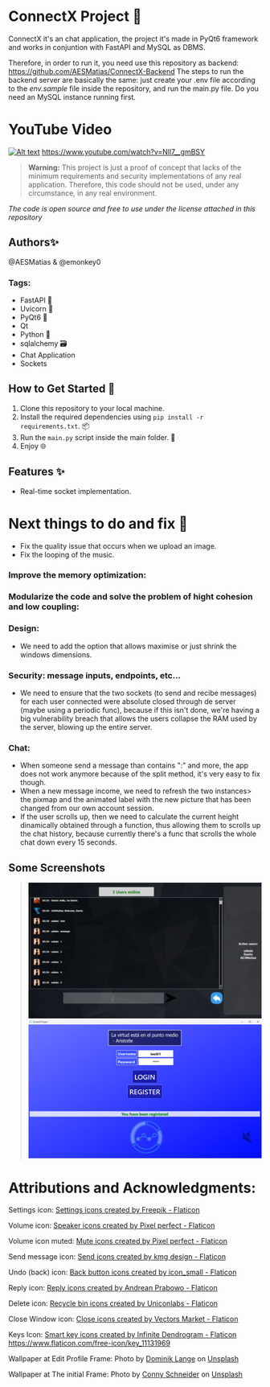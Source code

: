 # ConnectX Project 🚀
ConnectX it's an chat application, the project it's made in PyQt6 framework and works in conjuntion with FastAPI and MySQL as DBMS.

Therefore, in order to run it, you need use this repository as backend:
https://github.com/AESMatias/ConnectX-Backend
The steps to run the backend server are basically the same: just create your .env file according to the *env.sample* file inside the repository, and run the main.py file. Do you need an MySQL instance running first. 

# YouTube Video
[![Alt text](https://img.youtube.com/vi/Nll7__gmBSY/0.jpg)](https://www.youtube.com/watch?v=Nll7__gmBSY)
https://www.youtube.com/watch?v=Nll7__gmBSY

> **Warning:** This project is just a proof of concept that lacks of the minimum requirements and security implementations of any real application. Therefore, this code should not be used, under any circumstance, in any real environment.

*The code is open source and free to use under the license attached in this repository* 
## Authors✨
@AESMatias & @emonkey0

### Tags:
- FastAPI 🚄
- Uvicorn 🐍
- PyQt6 🐉
- Qt
- Python 🐉
- sqlalchemy 🗃️
- Chat Application
- Sockets

## How to Get Started 🌟
1. Clone this repository to your local machine.
2. Install the required dependencies using `pip install -r requirements.txt`. 📦
3. Run the `main.py` script inside the main folder. 🏃
4. Enjoy 🌐

## Features ✨
- Real-time socket implementation.

# Next things to do and fix 🚀
- Fix the quality issue that occurs when we upload an image.
- Fix the looping of the music.
### Improve the memory optimization:

### Modularize the code and solve the problem of hight cohesion and low coupling:

### Design:
- We need to add the option that allows maximise or just shrink the windows dimensions.

### Security: message inputs, endpoints, etc...
- We need to ensure that the two sockets (to send and recibe messages) for each user connected were absolute closed through de server (maybe using a periodic func), because if this isn't done, we're having a big vulnerability breach that allows the users collapse the RAM used by the server, blowing up the entire server.

### Chat:
- When someone send a message than contains ":" and more, the app does not work anymore
because of the split method, it's very easy to fix though.
- When a new message income, we need to refresh the two instances> the pixmap and the animated label with the new picture that has been changed from our own account session.
- If the user scrolls up, then we need to calculate the current height
dinamically obtained through a function, thus allowing them to scrolls up the
chat history, because currently there's a func that scrolls the whole chat down
every 15 seconds.

## Some Screenshots

>![Screenshot 2](images/screenshot_1.jpg)
>![Screenshot 2](images/screenshot_2.jpg) 


# Attributions and Acknowledgments:
Settings icon: <a href="https://www.flaticon.com/free-icons/settings" title="settings icons">Settings icons created by Freepik - Flaticon</a>

Volume icon: <a href="https://www.flaticon.com/free-icons/speaker" title="speaker icons">Speaker icons created by Pixel perfect - Flaticon</a>

Volume icon muted: <a href="https://www.flaticon.com/free-icons/mute" title="mute icons">Mute icons created by Pixel perfect - Flaticon</a>

Send message icon: <a href="https://www.flaticon.com/free-icons/send" title="send icons">Send icons created by kmg design - Flaticon</a>

Undo (back) icon: <a href="https://www.flaticon.com/free-icons/back-button" title="back button icons">Back button icons created by icon_small - Flaticon</a>

Reply icon: <a href="https://www.flaticon.com/free-icons/reply" title="reply icons">Reply icons created by Andrean Prabowo - Flaticon</a>

Delete icon: <a href="https://www.flaticon.com/free-icons/recycle-bin" title="recycle bin icons">Recycle bin icons created by Uniconlabs - Flaticon</a>

Close Window icon: <a href="https://www.flaticon.com/free-icons/close" title="close icons">Close icons created by Vectors Market - Flaticon</a>

Keys Icon: <a href="https://www.flaticon.com/free-icons/smart-key" title="smart key icons">Smart key icons created by Infinite Dendrogram - Flaticon</a> https://www.flaticon.com/free-icon/key_11131969

Wallpaper at Edit Profile Frame: Photo by <a href="https://unsplash.com/@the_real_napster?utm_content=creditCopyText&utm_medium=referral&utm_source=unsplash">Dominik Lange</a> on <a href="https://unsplash.com/photos/blue-parrot-standing-on-brown-tree-branch-Lej_oqHljbk?utm_content=creditCopyText&utm_medium=referral&utm_source=unsplash">Unsplash</a>

Wallpaper at The initial Frame: Photo by <a href="https://unsplash.com/@choys_?utm_content=creditCopyText&utm_medium=referral&utm_source=unsplash">Conny Schneider</a> on <a href="https://unsplash.com/photos/a-blue-abstract-background-with-lines-and-dots-pREq0ns_p_E?utm_content=creditCopyText&utm_medium=referral&utm_source=unsplash">Unsplash</a>
  